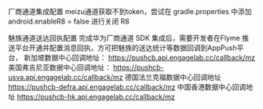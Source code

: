 厂商通道集成配置
meizu通道获取不到token，尝试在 gradle.properties 中添加 android.enableR8 = false 进行关闭 R8

魅族通道送达回执配置
完成华为厂商通道 SDK 集成后，需要开发者在Flyme 推送平台开通并配置消息回执，方可把魅族的送达统计等数据回调到AppPush平台，
新加坡数据中心回调地址： https://pushcb.api.engagelab.cc/callback/mz
美国弗吉尼亚数据中心回调地址： https://pushcb-usva.api.engagelab.cc/callback/mz
德国法兰克福数据中心回调地址 https://pushcb-defra.api.engagelab.cc/callback/mz
中国香港数据中心回调地址 https://pushcb-hk.api.engagelab.cc/callback/mz
